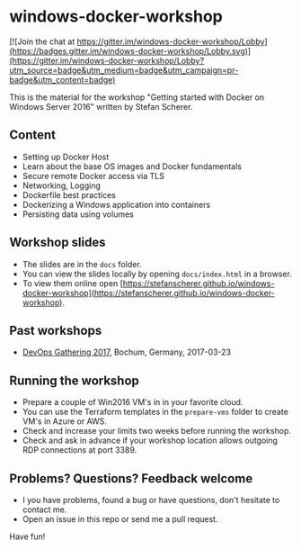 # windows-docker-workshop
[![Join the chat at https://gitter.im/windows-docker-workshop/Lobby](https://badges.gitter.im/windows-docker-workshop/Lobby.svg)](https://gitter.im/windows-docker-workshop/Lobby?utm_source=badge&utm_medium=badge&utm_campaign=pr-badge&utm_content=badge)

This is the material for the workshop "Getting started with Docker on Windows Server 2016" written by Stefan Scherer.

## Content

- Setting up Docker Host
- Learn about the base OS images and Docker fundamentals
- Secure remote Docker access via TLS
- Networking, Logging
- Dockerfile best practices
- Dockerizing a Windows application into containers
- Persisting data using volumes

## Workshop slides

- The slides are in the `docs` folder.
- You can view the slides locally by opening `docs/index.html` in a browser.
- To view them online open [https://stefanscherer.github.io/windows-docker-workshop](https://stefanscherer.github.io/windows-docker-workshop).

## Past workshops

- [DevOps Gathering 2017](https://devops-gathering.io/workshops/Getting-started-with-Docker-on-Windows-Server-2016/), Bochum, Germany, 2017-03-23

## Running the workshop

- Prepare a couple of Win2016 VM's in in your favorite cloud.
- You can use the Terraform templates in the `prepare-vms` folder to create VM's in Azure or AWS.
- Check and increase your limits two weeks before running the workshop.
- Check and ask in advance if your workshop location allows outgoing RDP connections at port 3389.

## Problems? Questions? Feedback welcome

- I you have problems, found a bug or have questions, don't hesitate to contact me.
- Open an issue in this repo or send me a pull request.

Have fun!
